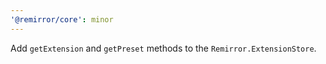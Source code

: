 ```yaml
---
'@remirror/core': minor
---
```


Add `getExtension` and `getPreset` methods to the `Remirror.ExtensionStore`.
